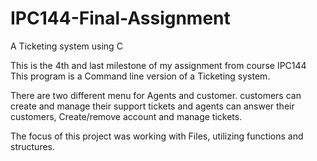 # IPC144-Final-Assignment
A Ticketing system using C

This is the 4th and last milestone of my assignment from course IPC144
This program is a Command line version of a Ticketing system.

There are two different menu for Agents and customer.
customers can create and manage their support tickets
and agents can answer their customers, Create/remove account and manage tickets.

The focus of this project was working with Files, utilizing functions and structures.